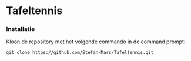 # Tafeltennis

### Installatie

Kloon de repository met het volgende commando in de command prompt:

    git clone https://github.com/Stefan-Mars/Tafeltennis.git
